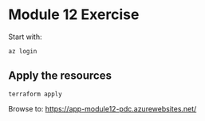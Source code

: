 # Module 12 Exercise

Start with:

`
az login
`

## Apply the resources

`
terraform apply
`

Browse to: https://app-module12-pdc.azurewebsites.net/

